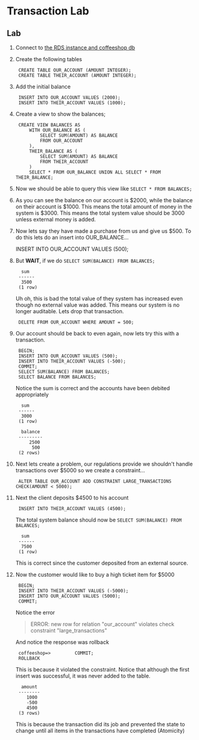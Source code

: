 # Transaction Lab

## Lab

1. Connect to [the RDS instance and coffeeshop db](./creating_rds_instance.md#connect-psql)
1. Create the following tables

        CREATE TABLE OUR_ACCOUNT (AMOUNT INTEGER);
        CREATE TABLE THEIR_ACCOUNT (AMOUNT INTEGER);

1. Add the initial balance

        INSERT INTO OUR_ACCOUNT VALUES (2000);
        INSERT INTO THEIR_ACCOUNT VALUES (1000);

1. Create a view to show the balances;

        CREATE VIEW BALANCES AS 
            WITH OUR_BALANCE AS (
                SELECT SUM(AMOUNT) AS BALANCE 
                FROM OUR_ACCOUNT
            ), 
            THEIR_BALANCE AS (
                SELECT SUM(AMOUNT) AS BALANCE 
                FROM THEIR_ACCOUNT
            )          
            SELECT * FROM OUR_BALANCE UNION ALL SELECT * FROM THEIR_BALANCE;        

1. Now we should be able to query this view like `SELECT * FROM BALANCES;`
1. As you can see the balance on our account is $2000, while the balance on their account is $1000. This means the total amount of money in the system is $3000. This means the total system value should be 3000 unless external money is added.
1. Now lets say they have made a purchase from us and give us $500. To do this lets do an insert into OUR_BALANCE...

   INSERT INTO OUR_ACCOUNT VALUES (500);
   
1. But **WAIT**, if we do `SELECT SUM(BALANCE) FROM BALANCES;`

         sum  
        ------
         3500
        (1 row)
        
    Uh oh, this is bad the total value of they system has increased even though no external value was added. This means our system is no longer auditable. Lets drop that transaction.
    
        DELETE FROM OUR_ACCOUNT WHERE AMOUNT = 500;
        
1. Our account should be back to even again, now lets try this with a transaction.

        BEGIN;
        INSERT INTO OUR_ACCOUNT VALUES (500);
        INSERT INTO THEIR_ACCOUNT VALUES (-500);
        COMMIT;
        SELECT SUM(BALANCE) FROM BALANCES;
        SELECT BALANCE FROM BALANCES;
        
    Notice the sum is correct and the accounts have been debited appropriately
    
         sum  
        ------
         3000
        (1 row)
    
         balance 
        ---------
            2500
             500
        (2 rows)
        
1. Next lets create a problem, our regulations provide we shouldn't handle transactions over $5000 so we create a constraint...

        ALTER TABLE OUR_ACCOUNT ADD CONSTRAINT LARGE_TRANSACTIONS CHECK(AMOUNT < 5000);
       
1. Next the client deposits $4500 to his account

        INSERT INTO THEIR_ACCOUNT VALUES (4500);
        
    The total system balance should now be `SELECT SUM(BALANCE) FROM BALANCES;`
    
         sum  
        ------
         7500
        (1 row)
        
    This is correct since the customer deposited from an external source.
    
1. Now the customer would like to buy a high ticket item for $5000    
    
        BEGIN;
        INSERT INTO THEIR_ACCOUNT VALUES (-5000);
        INSERT INTO OUR_ACCOUNT VALUES (5000);
        COMMIT;
        
    Notice the error
    
    >ERROR:  new row for relation "our_account" violates check constraint "large_transactions"
    
    And notice the response was rollback
    
        coffeeshop=>         COMMIT;
        ROLLBACK
        
    This is because it violated the constraint. Notice that although the first insert was successful, it was never added to the table.

         amount 
        --------
           1000
           -500
           4500
        (3 rows)
        
    This is because the transaction did its job and prevented the state to change until all items in the transactions have completed (Atomicity)